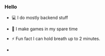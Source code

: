 ### Hello

- 💻 I do mostly backend stuff
- 🔭 I make games in my spare time
- ⚡ Fun fact I can hold breath up to 2 minutes.

-
